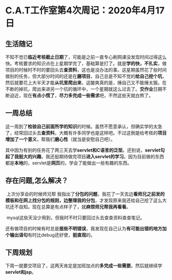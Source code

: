 # C.A.T工作室第4次周记：2020年4月17日

## 生活随记

​		不知不觉已**临近考核截止日期**了，可能是之前一直专心刷网课没发现时间过得这么快。考核要求的知识点在上星期学完了，基础算是打了。就是**学的快，不扎实**，做项目的时候时不时的要回头去**查资料**，这也是没办法的事。这星期虽然花了些时间做别的任务，但大部分时间的还是在**磨项目**，自己总是不知不觉的**给自己挖个坑**，然后就要花上大半天才能**从坑里爬出来**，这酸爽真的是，捶自己又不能捶太狠。在不断的掉坑，爬出来进另一个坑的循环中，一个星期就这么过去了。**交作业**日期不断迫近，现在**有点小慌了**，**尽力多完成一些需求**吧，不然这些天就白熬了。

## 一周总结

​		这一周到了**检验自己前面所学的知识**的时候。虽然不愿意承认，但确实学的太急了，经常回过头去**查资料**，大概有许多同学也是这样吧。不过这倒是给考核的**项目增加了一个意义**，帮我们**磨心性**（就当是安慰自己吧）。

​		其中因为有别的任务花了两三天去学**servlet和C语言的泛型**。还别说，**servlet勾起了我挺大的兴趣**，我还挺期待做完项目**进入servlet的学习**。因为目前做的东西都是**本地**的，servlet是**网页**的，学会了能做出一些有趣的东西。

## 存在问题,怎么解决？

​		上次分享会的时候师兄帮 我指出了**分包的问题**，我花了一天去边**看师兄之前发的模板和在网上找分包的规则，边整理我的分包**，才发现原来我还给自己挖了这么大坑还不自知。现在总算是有点样子了，就**麻烦师兄帮我再看看**。

​		mysql这些天没少用到，但我时不时只要回过头去查查资料查查笔记。

​		还有做项目的时候有时总是**报些不明错误**，我发现在自己认为**有可能出错的地方加个输出语句**有时比debug还好使，**挺直观**的。

## 下周规划

​		下周一就要交项目了，这两天肯定是加班加点的**多完成一些需要**。然后就继续学**servlet和jsp**。
